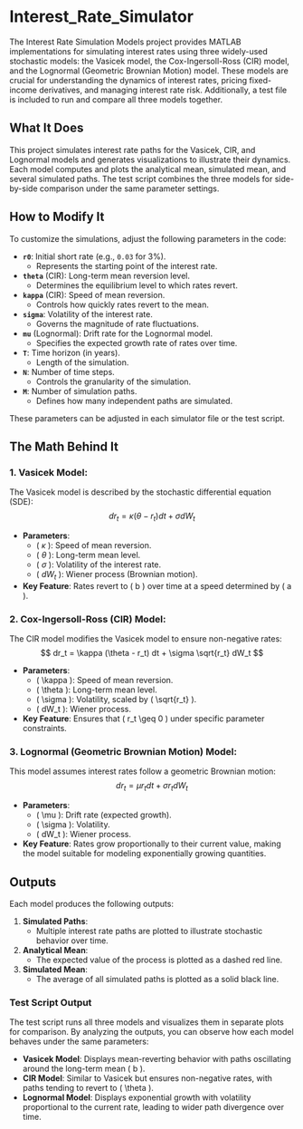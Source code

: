 # Interest_Rate_Simulator
The Interest Rate Simulation Models project provides MATLAB implementations for simulating interest rates using three widely-used stochastic models: the Vasicek model, the Cox-Ingersoll-Ross (CIR) model, and the Lognormal (Geometric Brownian Motion) model. These models are crucial for understanding the dynamics of interest rates, pricing fixed-income derivatives, and managing interest rate risk. Additionally, a test file is included to run and compare all three models together.

## What It Does
This project simulates interest rate paths for the Vasicek, CIR, and Lognormal models and generates visualizations to illustrate their dynamics. Each model computes and plots the analytical mean, simulated mean, and several simulated paths. The test script combines the three models for side-by-side comparison under the same parameter settings.

## How to Modify It
To customize the simulations, adjust the following parameters in the code:

- **`r0`**: Initial short rate (e.g., `0.03` for 3%).
  - Represents the starting point of the interest rate.
- **`theta`** (CIR): Long-term mean reversion level.
  - Determines the equilibrium level to which rates revert.
- **`kappa`** (CIR): Speed of mean reversion.
  - Controls how quickly rates revert to the mean.
- **`sigma`**: Volatility of the interest rate.
  - Governs the magnitude of rate fluctuations.
- **`mu`** (Lognormal): Drift rate for the Lognormal model.
  - Specifies the expected growth rate of rates over time.
- **`T`**: Time horizon (in years).
  - Length of the simulation.
- **`N`**: Number of time steps.
  - Controls the granularity of the simulation.
- **`M`**: Number of simulation paths.
  - Defines how many independent paths are simulated.

These parameters can be adjusted in each simulator file or the test script.

## The Math Behind It

### 1. Vasicek Model:
The Vasicek model is described by the stochastic differential equation (SDE): $$dr_t = \kappa (\theta - r_t) dt + \sigma dW_t$$
- **Parameters**:
  - \( $\kappa$ \): Speed of mean reversion.
  - \( $\theta$ \): Long-term mean level.
  - \( $\sigma$ \): Volatility of the interest rate.
  - \( $dW_t$ \): Wiener process (Brownian motion).
- **Key Feature**: Rates revert to \( b \) over time at a speed determined by \( a \).

### 2. Cox-Ingersoll-Ross (CIR) Model:
The CIR model modifies the Vasicek model to ensure non-negative rates:
$$
dr_t = \kappa (\theta - r_t) dt + \sigma \sqrt{r_t} dW_t
$$
- **Parameters**:
  - \( \kappa \): Speed of mean reversion.
  - \( \theta \): Long-term mean level.
  - \( \sigma \): Volatility, scaled by \( \sqrt{r_t} \).
  - \( dW_t \): Wiener process.
- **Key Feature**: Ensures that \( r_t \geq 0 \) under specific parameter constraints.

### 3. Lognormal (Geometric Brownian Motion) Model:
This model assumes interest rates follow a geometric Brownian motion:
$$
dr_t = \mu r_t dt + \sigma r_t dW_t
$$
- **Parameters**:
  - \( \mu \): Drift rate (expected growth).
  - \( \sigma \): Volatility.
  - \( dW_t \): Wiener process.
- **Key Feature**: Rates grow proportionally to their current value, making the model suitable for modeling exponentially growing quantities.

## Outputs
Each model produces the following outputs:

1. **Simulated Paths**:
   - Multiple interest rate paths are plotted to illustrate stochastic behavior over time.
2. **Analytical Mean**:
   - The expected value of the process is plotted as a dashed red line.
3. **Simulated Mean**:
   - The average of all simulated paths is plotted as a solid black line.

### Test Script Output
The test script runs all three models and visualizes them in separate plots for comparison. By analyzing the outputs, you can observe how each model behaves under the same parameters:
- **Vasicek Model**: Displays mean-reverting behavior with paths oscillating around the long-term mean \( b \).
- **CIR Model**: Similar to Vasicek but ensures non-negative rates, with paths tending to revert to \( \theta \).
- **Lognormal Model**: Displays exponential growth with volatility proportional to the current rate, leading to wider path divergence over time.

